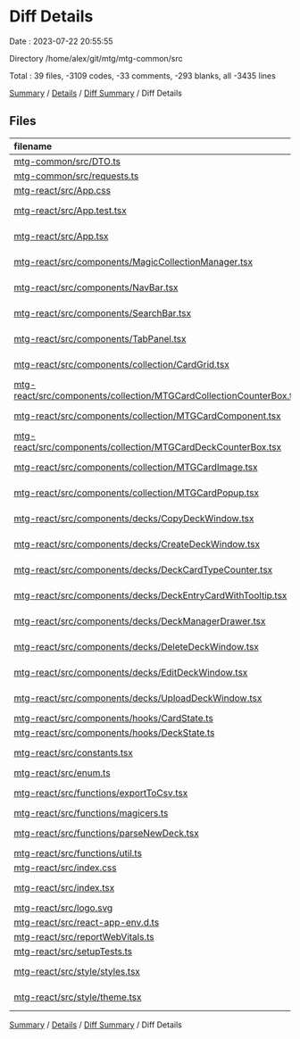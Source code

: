 # Diff Details

Date : 2023-07-22 20:55:55

Directory /home/alex/git/mtg/mtg-common/src

Total : 39 files,  -3109 codes, -33 comments, -293 blanks, all -3435 lines

[Summary](results.md) / [Details](details.md) / [Diff Summary](diff.md) / Diff Details

## Files
| filename | language | code | comment | blank | total |
| :--- | :--- | ---: | ---: | ---: | ---: |
| [mtg-common/src/DTO.ts](/mtg-common/src/DTO.ts) | TypeScript | 52 | 0 | 8 | 60 |
| [mtg-common/src/requests.ts](/mtg-common/src/requests.ts) | TypeScript | 48 | 0 | 11 | 59 |
| [mtg-react/src/App.css](/mtg-react/src/App.css) | CSS | -33 | 0 | -6 | -39 |
| [mtg-react/src/App.test.tsx](/mtg-react/src/App.test.tsx) | TypeScript JSX | -8 | 0 | -2 | -10 |
| [mtg-react/src/App.tsx](/mtg-react/src/App.tsx) | TypeScript JSX | -13 | 0 | -3 | -16 |
| [mtg-react/src/components/MagicCollectionManager.tsx](/mtg-react/src/components/MagicCollectionManager.tsx) | TypeScript JSX | -484 | -7 | -46 | -537 |
| [mtg-react/src/components/NavBar.tsx](/mtg-react/src/components/NavBar.tsx) | TypeScript JSX | -39 | -1 | -4 | -44 |
| [mtg-react/src/components/SearchBar.tsx](/mtg-react/src/components/SearchBar.tsx) | TypeScript JSX | -381 | -1 | -17 | -399 |
| [mtg-react/src/components/TabPanel.tsx](/mtg-react/src/components/TabPanel.tsx) | TypeScript JSX | -25 | 0 | -4 | -29 |
| [mtg-react/src/components/collection/CardGrid.tsx](/mtg-react/src/components/collection/CardGrid.tsx) | TypeScript JSX | -63 | 0 | -7 | -70 |
| [mtg-react/src/components/collection/MTGCardCollectionCounterBox.tsx](/mtg-react/src/components/collection/MTGCardCollectionCounterBox.tsx) | TypeScript JSX | -51 | 0 | -2 | -53 |
| [mtg-react/src/components/collection/MTGCardComponent.tsx](/mtg-react/src/components/collection/MTGCardComponent.tsx) | TypeScript JSX | -111 | 0 | -13 | -124 |
| [mtg-react/src/components/collection/MTGCardDeckCounterBox.tsx](/mtg-react/src/components/collection/MTGCardDeckCounterBox.tsx) | TypeScript JSX | -97 | 0 | -8 | -105 |
| [mtg-react/src/components/collection/MTGCardImage.tsx](/mtg-react/src/components/collection/MTGCardImage.tsx) | TypeScript JSX | -27 | 0 | -2 | -29 |
| [mtg-react/src/components/collection/MTGCardPopup.tsx](/mtg-react/src/components/collection/MTGCardPopup.tsx) | TypeScript JSX | -118 | -1 | -4 | -123 |
| [mtg-react/src/components/decks/CopyDeckWindow.tsx](/mtg-react/src/components/decks/CopyDeckWindow.tsx) | TypeScript JSX | -74 | 0 | -8 | -82 |
| [mtg-react/src/components/decks/CreateDeckWindow.tsx](/mtg-react/src/components/decks/CreateDeckWindow.tsx) | TypeScript JSX | -139 | 0 | -13 | -152 |
| [mtg-react/src/components/decks/DeckCardTypeCounter.tsx](/mtg-react/src/components/decks/DeckCardTypeCounter.tsx) | TypeScript JSX | -35 | 0 | -3 | -38 |
| [mtg-react/src/components/decks/DeckEntryCardWithTooltip.tsx](/mtg-react/src/components/decks/DeckEntryCardWithTooltip.tsx) | TypeScript JSX | -168 | -2 | -6 | -176 |
| [mtg-react/src/components/decks/DeckManagerDrawer.tsx](/mtg-react/src/components/decks/DeckManagerDrawer.tsx) | TypeScript JSX | -405 | -4 | -38 | -447 |
| [mtg-react/src/components/decks/DeleteDeckWindow.tsx](/mtg-react/src/components/decks/DeleteDeckWindow.tsx) | TypeScript JSX | -61 | 0 | -6 | -67 |
| [mtg-react/src/components/decks/EditDeckWindow.tsx](/mtg-react/src/components/decks/EditDeckWindow.tsx) | TypeScript JSX | -92 | -1 | -10 | -103 |
| [mtg-react/src/components/decks/UploadDeckWindow.tsx](/mtg-react/src/components/decks/UploadDeckWindow.tsx) | TypeScript JSX | -83 | 0 | -10 | -93 |
| [mtg-react/src/components/hooks/CardState.ts](/mtg-react/src/components/hooks/CardState.ts) | TypeScript | -64 | 0 | -13 | -77 |
| [mtg-react/src/components/hooks/DeckState.ts](/mtg-react/src/components/hooks/DeckState.ts) | TypeScript | -17 | 0 | -1 | -18 |
| [mtg-react/src/constants.tsx](/mtg-react/src/constants.tsx) | TypeScript JSX | -57 | 0 | -4 | -61 |
| [mtg-react/src/enum.ts](/mtg-react/src/enum.ts) | TypeScript | -4 | 0 | -1 | -5 |
| [mtg-react/src/functions/exportToCsv.tsx](/mtg-react/src/functions/exportToCsv.tsx) | TypeScript JSX | -31 | -1 | -7 | -39 |
| [mtg-react/src/functions/magicers.ts](/mtg-react/src/functions/magicers.ts) | TypeScript | -65 | 0 | -4 | -69 |
| [mtg-react/src/functions/parseNewDeck.tsx](/mtg-react/src/functions/parseNewDeck.tsx) | TypeScript JSX | -22 | 0 | -4 | -26 |
| [mtg-react/src/functions/util.ts](/mtg-react/src/functions/util.ts) | TypeScript | -162 | 0 | -33 | -195 |
| [mtg-react/src/index.css](/mtg-react/src/index.css) | CSS | -12 | 0 | -2 | -14 |
| [mtg-react/src/index.tsx](/mtg-react/src/index.tsx) | TypeScript JSX | -17 | -3 | -4 | -24 |
| [mtg-react/src/logo.svg](/mtg-react/src/logo.svg) | XML | -1 | 0 | 0 | -1 |
| [mtg-react/src/react-app-env.d.ts](/mtg-react/src/react-app-env.d.ts) | TypeScript | 0 | -1 | -1 | -2 |
| [mtg-react/src/reportWebVitals.ts](/mtg-react/src/reportWebVitals.ts) | TypeScript | -13 | 0 | -3 | -16 |
| [mtg-react/src/setupTests.ts](/mtg-react/src/setupTests.ts) | TypeScript | -1 | -4 | -1 | -6 |
| [mtg-react/src/style/styles.tsx](/mtg-react/src/style/styles.tsx) | TypeScript JSX | -81 | -2 | -15 | -98 |
| [mtg-react/src/style/theme.tsx](/mtg-react/src/style/theme.tsx) | TypeScript JSX | -155 | -5 | -7 | -167 |

[Summary](results.md) / [Details](details.md) / [Diff Summary](diff.md) / Diff Details